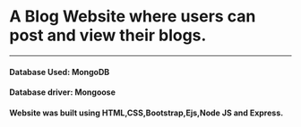 <h1><b>A Blog Website where users can post and view their blogs.</b></h1>
<hr>

<h4>Database Used: MongoDB </h4>

<h4>Database driver: Mongoose </h4>

<h4>Website was built using HTML,CSS,Bootstrap,Ejs,Node JS and Express.</h4>

